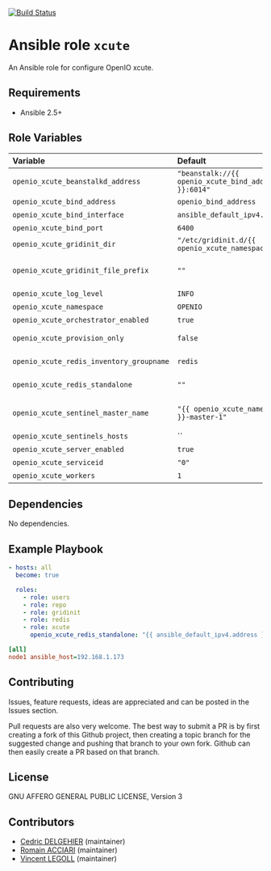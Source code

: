 [![Build Status](https://travis-ci.org/open-io/ansible-role-openio-xcute.svg?branch=19.04)](https://travis-ci.org/open-io/ansible-role-openio-xcute)
# Ansible role `xcute`

An Ansible role for configure OpenIO xcute.

## Requirements

- Ansible 2.5+

## Role Variables


| Variable   | Default | Comments (type)  |
| :---       | :---    | :---             |
| `openio_xcute_beanstalkd_address` | `"beanstalk://{{ openio_xcute_bind_address }}:6014"` | URL of queue service |
| `openio_xcute_bind_address` | `openio_bind_address` | Address IP to use. |
| `openio_xcute_bind_interface` | `ansible_default_ipv4.alias` | Interface to use. |
| `openio_xcute_bind_port` | `6400` | Listening PORT |
| `openio_xcute_gridinit_dir` | `"/etc/gridinit.d/{{ openio_xcute_namespace }}"` | Path to copy the gridinit conf |
| `openio_xcute_gridinit_file_prefix` | `""` | Maybe set it to {{ openio_xcute_namespace }}- for old gridinit's style |
| `openio_xcute_log_level` | `INFO` | Log Verbosity. |
| `openio_xcute_namespace` | `OPENIO` | Namespace |
| `openio_xcute_orchestrator_enabled` | `true` | Enable xcute-orchestrator. |
| `openio_xcute_provision_only` | `false` | Provision only without restarting services. |
| `openio_xcute_redis_inventory_groupname` | `redis` | Groupname of redis in inventory. |
| `openio_xcute_redis_standalone` | `""` | Set a standalone redis instance like `127.0.0.1:6379` |
| `openio_xcute_sentinel_master_name` | `"{{ openio_xcute_namespace }}-master-1"` | Sentinel master name (not compatible with openio_xcute_redis_standalone) |
| `openio_xcute_sentinels_hosts` | `` | List of sentinels IP:PORT |
| `openio_xcute_server_enabled` | `true` | Enable xcute-server. |
| `openio_xcute_serviceid` | `"0"` | ID in gridinit. |
| `openio_xcute_workers` | `1` | Number of worker. |

## Dependencies

No dependencies.

## Example Playbook

```yaml
- hosts: all
  become: true

  roles:
    - role: users
    - role: repo
    - role: gridinit
    - role: redis
    - role: xcute
      openio_xcute_redis_standalone: "{{ ansible_default_ipv4.address }}:6011"
```


```ini
[all]
node1 ansible_host=192.168.1.173
```

## Contributing

Issues, feature requests, ideas are appreciated and can be posted in the Issues section.

Pull requests are also very welcome.
The best way to submit a PR is by first creating a fork of this Github project, then creating a topic branch for the suggested change and pushing that branch to your own fork.
Github can then easily create a PR based on that branch.

## License

GNU AFFERO GENERAL PUBLIC LICENSE, Version 3

## Contributors

- [Cedric DELGEHIER](https://github.com/cdelgehier) (maintainer)
- [Romain ACCIARI](https://github.com/racciari) (maintainer)
- [Vincent LEGOLL](https://github.com/vincent-legoll) (maintainer)

